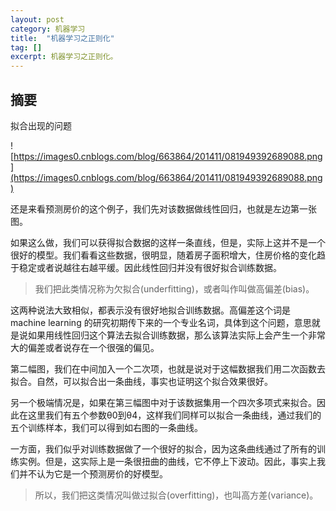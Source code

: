 ```yaml
---
layout: post
category: 机器学习
title:  "机器学习之正则化"
tag: []
excerpt: 机器学习之正则化。
---
```


## 摘要

拟合出现的问题

![https://images0.cnblogs.com/blog/663864/201411/081949392689088.png](https://images0.cnblogs.com/blog/663864/201411/081949392689088.png)

还是来看预测房价的这个例子，我们先对该数据做线性回归，也就是左边第一张图。

如果这么做，我们可以获得拟合数据的这样一条直线，但是，实际上这并不是一个很好的模型。我们看看这些数据，很明显，随着房子面积增大，住房价格的变化趋于稳定或者说越往右越平缓。因此线性回归并没有很好拟合训练数据。

> 我们把此类情况称为欠拟合(underfitting)，或者叫作叫做高偏差(bias)。

这两种说法大致相似，都表示没有很好地拟合训练数据。高偏差这个词是 machine learning 的研究初期传下来的一个专业名词，具体到这个问题，意思就是说如果用线性回归这个算法去拟合训练数据，那么该算法实际上会产生一个非常大的偏差或者说存在一个很强的偏见。

第二幅图，我们在中间加入一个二次项，也就是说对于这幅数据我们用二次函数去拟合。自然，可以拟合出一条曲线，事实也证明这个拟合效果很好。

另一个极端情况是，如果在第三幅图中对于该数据集用一个四次多项式来拟合。因此在这里我们有五个参数θ0到θ4，这样我们同样可以拟合一条曲线，通过我们的五个训练样本，我们可以得到如右图的一条曲线。

一方面，我们似乎对训练数据做了一个很好的拟合，因为这条曲线通过了所有的训练实例。但是，这实际上是一条很扭曲的曲线，它不停上下波动。因此，事实上我们并不认为它是一个预测房价的好模型。

> 所以，我们把这类情况叫做过拟合(overfitting)，也叫高方差(variance)。